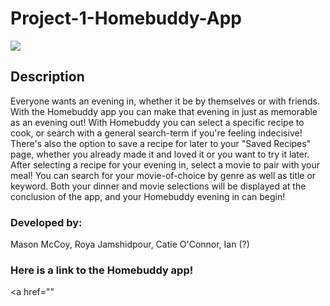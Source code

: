 # Project-1-Homebuddy-App
<img src="https://res.cloudinary.com/dcm18vy74/image/upload/v1652983440/Project1-Images/Screen_Shot_2022-05-19_at_1.03.49_PM_skuzei.png">

## Description
Everyone wants an evening in, whether it be by themselves or with friends. With the Homebuddy app you can make that evening in just as memorable as an evening out! With Homebuddy you can select a specific recipe to cook, or search with a general search-term if you're feeling indecisive! There's also the option to save a recipe for later to your "Saved Recipes" page, whether you already made it and loved it or you want to try it later. After selecting a recipe for your evening in, select a movie to pair with your meal! You can search for your movie-of-choice by genre as well as title or keyword. Both your dinner and movie selections will be displayed at the conclusion of the app, and your Homebuddy evening in can begin!

### Developed by:
Mason McCoy,
Roya Jamshidpour,
Catie O'Connor,
Ian (?)


### Here is a link to the Homebuddy app!
<a href=""